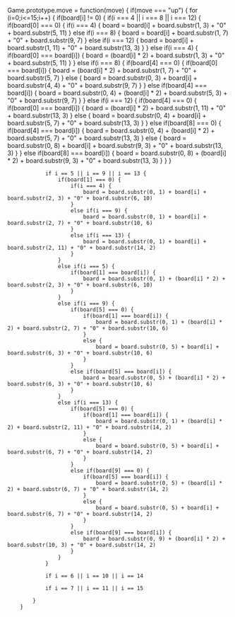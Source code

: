 Game.prototype.move = function(move) {
	if(move === "up") {
		for (i=0;i<=15;i++) {
			if(board[i] != 0) {
				if(i === 4 || i === 8 || i === 12) {
					if(board[0] === 0) {
						if(i === 4) {
							board = board[i] + board.substr(1, 3) + "0" + board.substr(5, 11)
						}
						else if(i === 8) {
							board = board[i] + board.substr(1, 7) + "0" + board.substr(9, 7)
						}
						else if(i === 12) {
							board = board[i] + board.substr(1, 11) + "0" + board.substr(13, 3)
						}
					}
					else if(i === 4) {
						if(board[0] === board[i]) {
							board = (board[i] * 2) + board.substr(1, 3) + "0" + board.substr(5, 11)
						}
					}
					else if(i === 8) {
						if(board[4] === 0) {
							if(board[0] === board[i]) {
								board = (board[i] * 2) + board.substr(1, 7) + "0" + board.substr(5, 7)
							}
							else {
								board = board.substr(0, 3) + board[i] + board.substr(4, 4) + "0" + board.substr(9, 7)
							}
						}
						else if(board[4] === board[i]) {
							board = board.substr(0, 4) + (board[i] * 2) + board.substr(5, 3) + "0" + board.substr(9, 7)
						}
					}
					else if(i === 12) {
						if(board[4] === 0) {
							if(board[0] === board[i]) {
								board = (board[i] * 2) + board.substr(1, 11) + "0" + board.substr(13, 3)
							}
							else {
								board = board.substr(0, 4) + board[i] + board.substr(5, 7) + "0" + board.substr(13, 3)
							}
						}
						else if(board[8] === 0) {
							if(board[4] === board[i]) {
								board = board.substr(0, 4) + (board[i] * 2) + board.substr(5, 7) + "0" + board.substr(13, 3)
							}
							else {
								board = board.substr(0, 8) + board[i] + board.substr(9, 3) + "0" + board.substr(13, 3)
							}
						}
						else if(board[8] === board[i]) {
							board = board.substr(0, 8) + (board[i] * 2) + board.substr(9, 3) + "0" + board.substr(13, 3)
						}
					}
				}
				



				if i == 5 || i == 9 || i == 13 {
					if(board[1] === 0) {
						if(i === 4) {
							board = board.substr(0, 1) + board[i] + board.substr(2, 3) + "0" + board.substr(6, 10)
						}
						else if(i === 9) {
							board = board.substr(0, 1) + board[i] + board.substr(2, 7) + "0" + board.substr(10, 6)
						}
						else if(i === 13) {
							board = board.substr(0, 1) + board[i] + board.substr(2, 11) + "0" + board.substr(14, 2)
						}
					}
					else if(i === 5) {
						if(board[1] === board[i]) {
							board = board.substr(0, 1) + (board[i] * 2) + board.substr(2, 3) + "0" + board.substr(6, 10)
						}
					}
					else if(i === 9) {
						if(board[5] === 0) {
							if(board[1] === board[i]) {
								board = board.substr(0, 1) + (board[i] * 2) + board.substr(2, 7) + "0" + board.substr(10, 6)
							}
							else {
								board = board.substr(0, 5) + board[i] + board.substr(6, 3) + "0" + board.substr(10, 6)
							}
						}
						else if(board[5] === board[i]) {
							board = board.substr(0, 5) + (board[i] * 2) + board.substr(6, 3) + "0" + board.substr(10, 6)
						}
					}
					else if(i === 13) {
						if(board[5] === 0) {
							if(board[1] === board[i]) {
								board = board.substr(0, 1) + (board[i] * 2) + board.substr(2, 11) + "0" + board.substr(14, 2)
							}
							else {
								board = board.substr(0, 5) + board[i] + board.substr(6, 7) + "0" + board.substr(14, 2)
							}
						}
						else if(board[9] === 0) {
							if(board[5] === board[i]) {
								board = board.substr(0, 5) + (board[i] * 2) + board.substr(6, 7) + "0" + board.substr(14, 2)
							}
							else {
								board = board.substr(0, 5) + board[i] + board.substr(6, 7) + "0" + board.substr(14, 2)
							}
						}
						else if(board[9] === board[i]) {
							board = board.substr(0, 9) + (board[i] * 2) + board.substr(10, 3) + "0" + board.substr(14, 2)
						}
					}
				}

				if i == 6 || i == 10 || i == 14

				if i == 7 || i == 11 || i == 15

			}
		}